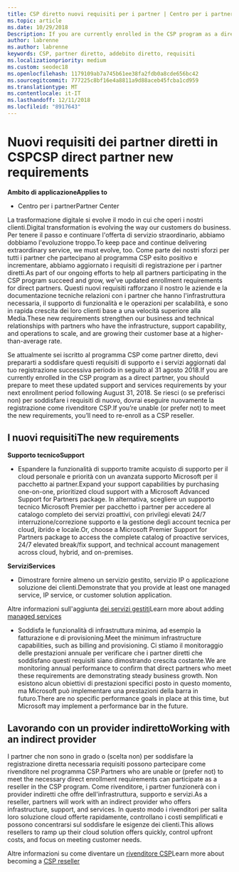 ```yaml
---
title: CSP diretto nuovi requisiti per i partner | Centro per i partner
ms.topic: article
ms.date: 10/29/2018
Description: If you are currently enrolled in the CSP program as a direct partner, you should prepare to meet these updated support and services requirements.
author: labrenne
ms.author: labrenne
keywords: CSP, partner diretto, addebito diretto, requisiti
ms.localizationpriority: medium
ms.custom: seodec18
ms.openlocfilehash: 1179109ab7a745b61ee38fa2fdb0a8cde656bc42
ms.sourcegitcommit: 777225c8bf16e4a8811a9d88aceb45fcba1cd959
ms.translationtype: MT
ms.contentlocale: it-IT
ms.lasthandoff: 12/11/2018
ms.locfileid: "8917643"
---
```

# <a name="csp-direct-partner-new-requirements"></a><span data-ttu-id="ab0a3-103">Nuovi requisiti dei partner diretti in CSP</span><span class="sxs-lookup"><span data-stu-id="ab0a3-103">CSP direct partner new requirements</span></span>

**<span data-ttu-id="ab0a3-104">Ambito di applicazione</span><span class="sxs-lookup"><span data-stu-id="ab0a3-104">Applies to</span></span>**

- <span data-ttu-id="ab0a3-105">Centro per i partner</span><span class="sxs-lookup"><span data-stu-id="ab0a3-105">Partner Center</span></span>

<span data-ttu-id="ab0a3-106">La trasformazione digitale si evolve il modo in cui che operi i nostri clienti.</span><span class="sxs-lookup"><span data-stu-id="ab0a3-106">Digital transformation is evolving the way our customers do business.</span></span> <span data-ttu-id="ab0a3-107">Per tenere il passo e continuare l'offerta di servizio straordinario, abbiamo dobbiamo l'evoluzione troppo.</span><span class="sxs-lookup"><span data-stu-id="ab0a3-107">To keep pace and continue delivering extraordinary service, we must evolve, too.</span></span> <span data-ttu-id="ab0a3-108">Come parte dei nostri sforzi per tutti i partner che partecipano al programma CSP esito positivo e incrementare, abbiamo aggiornato i requisiti di registrazione per i partner diretti.</span><span class="sxs-lookup"><span data-stu-id="ab0a3-108">As part of our ongoing efforts to help all partners participating in the CSP program succeed and grow, we’ve updated enrollment requirements for direct partners.</span></span> <span data-ttu-id="ab0a3-109">Questi nuovi requisiti rafforzano il nostro le aziende e la documentazione tecniche relazioni con i partner che hanno l'infrastruttura necessaria, il supporto di funzionalità e le operazioni per scalabilità, e sono in rapida crescita dei loro clienti base a una velocità superiore alla Media.</span><span class="sxs-lookup"><span data-stu-id="ab0a3-109">These new requirements strengthen our business and technical relationships with partners who have the infrastructure, support capability, and operations to scale, and are growing their customer base at a higher-than-average rate.</span></span>

<span data-ttu-id="ab0a3-110">Se attualmente sei iscritto al programma CSP come partner diretto, devi prepararti a soddisfare questi requisiti di supporto e i servizi aggiornati dal tuo registrazione successiva periodo in seguito al 31 agosto 2018.</span><span class="sxs-lookup"><span data-stu-id="ab0a3-110">If you are currently enrolled in the CSP program as a direct partner, you should prepare to meet these updated support and services requirements by your next enrollment period following August 31, 2018.</span></span> <span data-ttu-id="ab0a3-111">Se riesci (o se preferisci non) per soddisfare i requisiti di nuovo, dovrai eseguire nuovamente la registrazione come rivenditore CSP.</span><span class="sxs-lookup"><span data-stu-id="ab0a3-111">If you’re unable (or prefer not) to meet the new requirements, you’ll need to re-enroll as a CSP reseller.</span></span>

## <a name="the-new-requirements"></a><span data-ttu-id="ab0a3-112">I nuovi requisiti</span><span class="sxs-lookup"><span data-stu-id="ab0a3-112">The new requirements</span></span>

**<span data-ttu-id="ab0a3-113">Supporto tecnico</span><span class="sxs-lookup"><span data-stu-id="ab0a3-113">Support</span></span>**

- <span data-ttu-id="ab0a3-114">Espandere la funzionalità di supporto tramite acquisto di supporto per il cloud personale e priorità con un avanzata supporto Microsoft per il pacchetto ai partner.</span><span class="sxs-lookup"><span data-stu-id="ab0a3-114">Expand your support capabilities by purchasing one-on-one, prioritized cloud support with a Microsoft Advanced Support for Partners package.</span></span> <span data-ttu-id="ab0a3-115">In alternativa, scegliere un supporto tecnico Microsoft Premier per pacchetto i partner per accedere al catalogo completo dei servizi proattivi, con privilegi elevati 24/7 interruzione/correzione supporto e la gestione degli account tecnica per cloud, ibrido e locale.</span><span class="sxs-lookup"><span data-stu-id="ab0a3-115">Or, choose a Microsoft Premier Support for Partners package to access the complete catalog of proactive services, 24/7 elevated break/fix support, and technical account management across cloud, hybrid, and on-premises.</span></span> 

**<span data-ttu-id="ab0a3-116">Servizi</span><span class="sxs-lookup"><span data-stu-id="ab0a3-116">Services</span></span>**

- <span data-ttu-id="ab0a3-117">Dimostrare fornire almeno un servizio gestito, servizio IP o applicazione soluzione dei clienti.</span><span class="sxs-lookup"><span data-stu-id="ab0a3-117">Demonstrate that you provide at least one managed service, IP service, or customer solution application.</span></span> 

<span data-ttu-id="ab0a3-118">Altre informazioni sull'aggiunta [dei servizi gestiti](https://partner.microsoft.com/business-opportunities/managed-services-provider)</span><span class="sxs-lookup"><span data-stu-id="ab0a3-118">Learn more about adding [managed services](https://partner.microsoft.com/business-opportunities/managed-services-provider)</span></span> 

- <span data-ttu-id="ab0a3-119">Soddisfa le funzionalità di infrastruttura minima, ad esempio la fatturazione e di provisioning.</span><span class="sxs-lookup"><span data-stu-id="ab0a3-119">Meet the minimum infrastructure capabilities, such as billing and provisioning.</span></span>
<span data-ttu-id="ab0a3-120">Ci stiamo il monitoraggio delle prestazioni annuale per verificare che i partner diretti che soddisfano questi requisiti siano dimostrando crescita costante.</span><span class="sxs-lookup"><span data-stu-id="ab0a3-120">We are monitoring annual performance to confirm that direct partners who meet these requirements are demonstrating steady business growth.</span></span> <span data-ttu-id="ab0a3-121">Non esistono alcun obiettivi di prestazioni specifici posto in questo momento, ma Microsoft può implementare una prestazioni della barra in futuro.</span><span class="sxs-lookup"><span data-stu-id="ab0a3-121">There are no specific performance goals in place at this time, but Microsoft may implement a performance bar in the future.</span></span> 

## <a name="working-with-an-indirect-provider"></a><span data-ttu-id="ab0a3-122">Lavorando con un provider indiretto</span><span class="sxs-lookup"><span data-stu-id="ab0a3-122">Working with an indirect provider</span></span>

<span data-ttu-id="ab0a3-123">I partner che non sono in grado o (scelta non) per soddisfare la registrazione diretta necessaria requisiti possono partecipare come rivenditore nel programma CSP.</span><span class="sxs-lookup"><span data-stu-id="ab0a3-123">Partners who are unable or (prefer not) to meet the necessary direct enrollment requirements can participate as a reseller in the CSP program.</span></span> <span data-ttu-id="ab0a3-124">Come rivenditore, i partner funzionerà con i provider indiretti che offre dell'infrastruttura, supporto e servizi.</span><span class="sxs-lookup"><span data-stu-id="ab0a3-124">As a reseller, partners will work with an indirect provider who offers infrastructure, support, and services.</span></span> <span data-ttu-id="ab0a3-125">In questo modo i rivenditori per salita loro soluzione cloud offerte rapidamente, controllano i costi semplificati e possono concentrarsi sul soddisfare le esigenze dei clienti.</span><span class="sxs-lookup"><span data-stu-id="ab0a3-125">This allows resellers to ramp up their cloud solution offers quickly, control upfront costs, and focus on meeting customer needs.</span></span>  

<span data-ttu-id="ab0a3-126">Altre informazioni su come diventare un [rivenditore CSP](https://partner.microsoft.com/cloud-solution-provider)</span><span class="sxs-lookup"><span data-stu-id="ab0a3-126">Learn more about becoming a [CSP reseller](https://partner.microsoft.com/cloud-solution-provider)</span></span>



